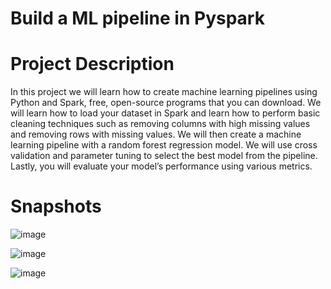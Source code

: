 # Build a ML pipeline in Pyspark

# Project Description

In this project we will learn how to create machine learning pipelines using Python and Spark, free, open-source programs that you can download. We will learn how to load your dataset in Spark and learn how to perform basic cleaning techniques such as removing columns with high missing values and removing rows with missing values. We will then create a machine learning pipeline with a random forest regression model. We will use cross validation and parameter tuning to select the best model from the pipeline. Lastly, you will evaluate your model’s performance using various metrics.

# Snapshots

![image](https://github.com/redjules/Build-a-ML-pipeline-in-Pyspark/assets/106017493/1bf4f7b0-9609-4b01-ae7e-d6c64e477aa8)

![image](https://github.com/redjules/Build-a-ML-pipeline-in-Pyspark/assets/106017493/2226d121-fe96-4b44-a552-dec71f5a1e54)

![image](https://github.com/redjules/Build-a-ML-pipeline-in-Pyspark/assets/106017493/91621942-e5ef-46da-b015-84638e2e91a9)

